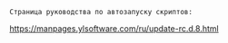 	Страница руководства по автозапуску скриптов:
https://manpages.ylsoftware.com/ru/update-rc.d.8.html
